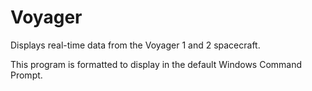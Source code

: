 # Voyager
Displays real-time data from the Voyager 1 and 2 spacecraft.

This program is formatted to display in the default Windows Command Prompt.
